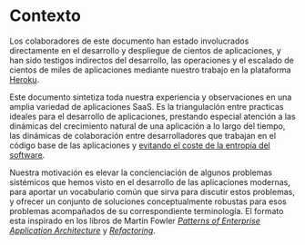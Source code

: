 Contexto
========

Los colaboradores de este documento han estado involucrados directamente en el desarrollo y despliegue de cientos de aplicaciones, y han sido testigos indirectos del desarrollo, las operaciones y el escalado de cientos de miles de aplicaciones mediante nuestro trabajo en la plataforma [Heroku](http://www.heroku.com/).

Este documento sintetiza toda nuestra experiencia y observaciones en una amplia variedad de aplicaciones SaaS. Es la triangulación entre practicas ideales para el desarrollo de aplicaciones, prestando especial atención a las dinámicas del crecimiento natural de una aplicación a lo largo del tiempo, las dinámicas de colaboración entre desarrolladores que trabajan en el código base de las aplicaciones y [evitando el coste de la entropía del software](http://blog.heroku.com/archives/2011/6/28/the_new_heroku_4_erosion_resistance_explicit_contracts/).

Nuestra motivación es elevar la concienciación de algunos problemas sistémicos que hemos visto en el desarrollo de las aplicaciones modernas, para aportar un vocabulario común que sirva para discutir estos problemas, y ofrecer un conjunto de soluciones conceptualmente robustas para esos problemas acompañados de su correspondiente terminología. El formato esta inspirado en los libros de Martin Fowler *[Patterns of Enterprise Application Architecture](http://books.google.com/books/about/Patterns_of_enterprise_application_archi.html?id=FyWZt5DdvFkC)* y *[Refactoring](http://books.google.com/books/about/Refactoring.html?id=1MsETFPD3I0C)*.
